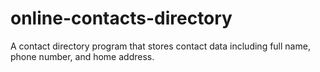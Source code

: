 # online-contacts-directory
A contact directory program that stores contact data including full name, phone number, and home address.

